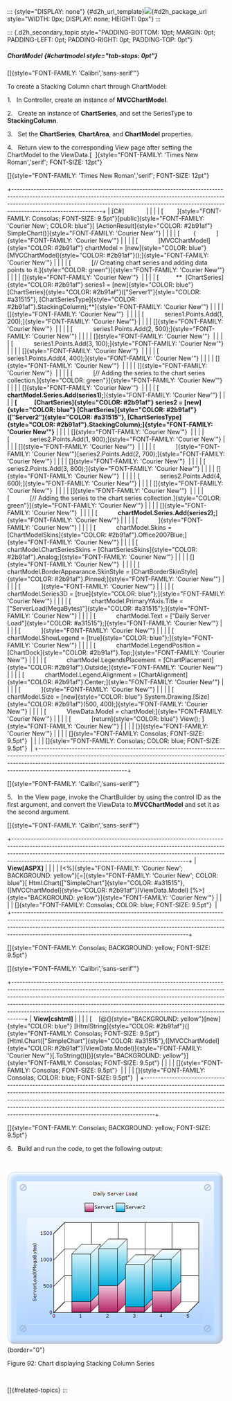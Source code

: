 ::: {style="DISPLAY: none"}
[](ms-xhelp:///?Id=d2h_url_template){#d2h_url_template}![](!package_url!){#d2h_package_url style="WIDTH: 0px; DISPLAY: none; HEIGHT: 0px"}
:::

::: {.d2h_secondary_topic style="PADDING-BOTTOM: 10pt; MARGIN: 0pt; PADDING-LEFT: 0pt; PADDING-RIGHT: 0pt; PADDING-TOP: 0pt"}
##### ChartModel {#chartmodel style="tab-stops: 0pt"}

[]{style="FONT-FAMILY: 'Calibri','sans-serif'"} 

To create a Stacking Column chart through ChartModel:

1.   In Controller, create an instance of **MVCChartModel**.

2.   Create an instance of **ChartSeries**, and set the SeriesType to **StackingColumn**.

3.   Set the **ChartSeries**, **ChartArea**, and **ChartModel** properties.

4.   Return view to the corresponding View page after setting the ChartModel to the ViewData.[  ]{style="FONT-FAMILY: 'Times New Roman','serif'; FONT-SIZE: 12pt"}

[]{style="FONT-FAMILY: 'Times New Roman','serif'; FONT-SIZE: 12pt"} 

+--------------------------------------------------------------------------------------------------------------------------------------------------------------------------------------------------------------------------------------------------------------------------+
| \[C#\]                                                                                                                                                                                                                                                                   |
|                                                                                                                                                                                                                                                                          |
| [        ]{style="FONT-FAMILY: Consolas; FONT-SIZE: 9.5pt"}[public]{style="FONT-FAMILY: 'Courier New'; COLOR: blue"}[ [ActionResult]{style="COLOR: #2b91af"} SimpleChart()]{style="FONT-FAMILY: 'Courier New'"}                                                          |
|                                                                                                                                                                                                                                                                          |
| [        {            ]{style="FONT-FAMILY: 'Courier New'"}                                                                                                                                                                                                              |
|                                                                                                                                                                                                                                                                          |
| [            [MVCChartModel]{style="COLOR: #2b91af"} chartModel = [new]{style="COLOR: blue"} [MVCChartModel]{style="COLOR: #2b91af"}();]{style="FONT-FAMILY: 'Courier New'"}                                                                                             |
|                                                                                                                                                                                                                                                                          |
| [            [// Creating chart series and adding data points to it.]{style="COLOR: green"}]{style="FONT-FAMILY: 'Courier New'"}                                                                                                                                         |
|                                                                                                                                                                                                                                                                          |
| []{style="FONT-FAMILY: 'Courier New'"}                                                                                                                                                                                                                                   |
|                                                                                                                                                                                                                                                                          |
| [          **  [ChartSeries]{style="COLOR: #2b91af"} series1 = [new]{style="COLOR: blue"} [ChartSeries]{style="COLOR: #2b91af"}([\"Server1\"]{style="COLOR: #a31515"}, [ChartSeriesType]{style="COLOR: #2b91af"}.StackingColumn);**]{style="FONT-FAMILY: 'Courier New'"} |
|                                                                                                                                                                                                                                                                          |
| []{style="FONT-FAMILY: 'Courier New'"}                                                                                                                                                                                                                                   |
|                                                                                                                                                                                                                                                                          |
| [            series1.Points.Add(1, 200);]{style="FONT-FAMILY: 'Courier New'"}                                                                                                                                                                                            |
|                                                                                                                                                                                                                                                                          |
| []{style="FONT-FAMILY: 'Courier New'"}                                                                                                                                                                                                                                   |
|                                                                                                                                                                                                                                                                          |
| [            series1.Points.Add(2, 500);]{style="FONT-FAMILY: 'Courier New'"}                                                                                                                                                                                            |
|                                                                                                                                                                                                                                                                          |
| []{style="FONT-FAMILY: 'Courier New'"}                                                                                                                                                                                                                                   |
|                                                                                                                                                                                                                                                                          |
| [            series1.Points.Add(3, 100);]{style="FONT-FAMILY: 'Courier New'"}                                                                                                                                                                                            |
|                                                                                                                                                                                                                                                                          |
| []{style="FONT-FAMILY: 'Courier New'"}                                                                                                                                                                                                                                   |
|                                                                                                                                                                                                                                                                          |
| [            series1.Points.Add(4, 400);]{style="FONT-FAMILY: 'Courier New'"}                                                                                                                                                                                            |
|                                                                                                                                                                                                                                                                          |
| []{style="FONT-FAMILY: 'Courier New'"}                                                                                                                                                                                                                                   |
|                                                                                                                                                                                                                                                                          |
| []{style="FONT-FAMILY: 'Courier New'"}                                                                                                                                                                                                                                   |
|                                                                                                                                                                                                                                                                          |
| [            [// Adding the series to the chart series collection.]{style="COLOR: green"}]{style="FONT-FAMILY: 'Courier New'"}                                                                                                                                           |
|                                                                                                                                                                                                                                                                          |
| []{style="FONT-FAMILY: 'Courier New'"}                                                                                                                                                                                                                                   |
|                                                                                                                                                                                                                                                                          |
| [            **chartModel.Series.Add(series1);**]{style="FONT-FAMILY: 'Courier New'"}                                                                                                                                                                                    |
|                                                                                                                                                                                                                                                                          |
| **[            [ChartSeries]{style="COLOR: #2b91af"} series2 = [new]{style="COLOR: blue"} [ChartSeries]{style="COLOR: #2b91af"}([\"Server2\"]{style="COLOR: #a31515"}, [ChartSeriesType]{style="COLOR: #2b91af"}.StackingColumn);]{style="FONT-FAMILY: 'Courier New'"}** |
|                                                                                                                                                                                                                                                                          |
| []{style="FONT-FAMILY: 'Courier New'"}                                                                                                                                                                                                                                   |
|                                                                                                                                                                                                                                                                          |
| [            series2.Points.Add(1, 900);]{style="FONT-FAMILY: 'Courier New'"}                                                                                                                                                                                            |
|                                                                                                                                                                                                                                                                          |
| []{style="FONT-FAMILY: 'Courier New'"}                                                                                                                                                                                                                                   |
|                                                                                                                                                                                                                                                                          |
| [            ]{style="FONT-FAMILY: 'Courier New'"}[series2.Points.Add(2, 700);]{style="FONT-FAMILY: 'Courier New'"}                                                                                                                                                      |
|                                                                                                                                                                                                                                                                          |
| []{style="FONT-FAMILY: 'Courier New'"}                                                                                                                                                                                                                                   |
|                                                                                                                                                                                                                                                                          |
| [            series2.Points.Add(3, 800);]{style="FONT-FAMILY: 'Courier New'"}                                                                                                                                                                                            |
|                                                                                                                                                                                                                                                                          |
| []{style="FONT-FAMILY: 'Courier New'"}                                                                                                                                                                                                                                   |
|                                                                                                                                                                                                                                                                          |
| [            series2.Points.Add(4, 600);]{style="FONT-FAMILY: 'Courier New'"}                                                                                                                                                                                            |
|                                                                                                                                                                                                                                                                          |
| []{style="FONT-FAMILY: 'Courier New'"}                                                                                                                                                                                                                                   |
|                                                                                                                                                                                                                                                                          |
| []{style="FONT-FAMILY: 'Courier New'"}                                                                                                                                                                                                                                   |
|                                                                                                                                                                                                                                                                          |
| [            [// Adding the series to the chart series collection.]{style="COLOR: green"}]{style="FONT-FAMILY: 'Courier New'"}                                                                                                                                           |
|                                                                                                                                                                                                                                                                          |
| []{style="FONT-FAMILY: 'Courier New'"}                                                                                                                                                                                                                                   |
|                                                                                                                                                                                                                                                                          |
| [            **chartModel.Series.Add(series2);**]{style="FONT-FAMILY: 'Courier New'"}                                                                                                                                                                                    |
|                                                                                                                                                                                                                                                                          |
| [            ]{style="FONT-FAMILY: 'Courier New'"}                                                                                                                                                                                                                       |
|                                                                                                                                                                                                                                                                          |
| [            chartModel.Skins = [ChartModelSkins]{style="COLOR: #2b91af"}.Office2007Blue;]{style="FONT-FAMILY: 'Courier New'"}                                                                                                                                           |
|                                                                                                                                                                                                                                                                          |
| [            chartModel.ChartSeriesSkins = [ChartSeriesSkins]{style="COLOR: #2b91af"}.Analog;]{style="FONT-FAMILY: 'Courier New'"}                                                                                                                                       |
|                                                                                                                                                                                                                                                                          |
| []{style="FONT-FAMILY: 'Courier New'"}                                                                                                                                                                                                                                   |
|                                                                                                                                                                                                                                                                          |
| [            chartModel.BorderAppearance.SkinStyle = [ChartBorderSkinStyle]{style="COLOR: #2b91af"}.Pinned;]{style="FONT-FAMILY: 'Courier New'"}                                                                                                                         |
|                                                                                                                                                                                                                                                                          |
| [            ]{style="FONT-FAMILY: 'Courier New'"}                                                                                                                                                                                                                       |
|                                                                                                                                                                                                                                                                          |
| [            chartModel.Series3D = [true]{style="COLOR: blue"};]{style="FONT-FAMILY: 'Courier New'"}                                                                                                                                                                     |
|                                                                                                                                                                                                                                                                          |
| [            chartModel.PrimaryYAxis.Title = [\"ServerLoad(MegaBytes)\"]{style="COLOR: #a31515"};]{style="FONT-FAMILY: 'Courier New'"}                                                                                                                                   |
|                                                                                                                                                                                                                                                                          |
| [            chartModel.Text = [\"Daily Server Load\"]{style="COLOR: #a31515"};]{style="FONT-FAMILY: 'Courier New'"}                                                                                                                                                     |
|                                                                                                                                                                                                                                                                          |
| [            ]{style="FONT-FAMILY: 'Courier New'"}                                                                                                                                                                                                                       |
|                                                                                                                                                                                                                                                                          |
| [            chartModel.ShowLegend = [true]{style="COLOR: blue"};]{style="FONT-FAMILY: 'Courier New'"}                                                                                                                                                                   |
|                                                                                                                                                                                                                                                                          |
| [            chartModel.LegendPosition = [ChartDock]{style="COLOR: #2b91af"}.Top;]{style="FONT-FAMILY: 'Courier New'"}                                                                                                                                                   |
|                                                                                                                                                                                                                                                                          |
| [            chartModel.LegendsPlacement = [ChartPlacement]{style="COLOR: #2b91af"}.Outside;]{style="FONT-FAMILY: 'Courier New'"}                                                                                                                                        |
|                                                                                                                                                                                                                                                                          |
| [            chartModel.Legend.Alignment = [ChartAlignment]{style="COLOR: #2b91af"}.Center;]{style="FONT-FAMILY: 'Courier New'"}                                                                                                                                         |
|                                                                                                                                                                                                                                                                          |
| [            ]{style="FONT-FAMILY: 'Courier New'"}                                                                                                                                                                                                                       |
|                                                                                                                                                                                                                                                                          |
| [            chartModel.Size = [new]{style="COLOR: blue"} System.Drawing.[Size]{style="COLOR: #2b91af"}(500, 400);]{style="FONT-FAMILY: 'Courier New'"}                                                                                                                  |
|                                                                                                                                                                                                                                                                          |
| [            ViewData.Model = chartModel;]{style="FONT-FAMILY: 'Courier New'"}                                                                                                                                                                                           |
|                                                                                                                                                                                                                                                                          |
| [            [return]{style="COLOR: blue"} View(); ]{style="FONT-FAMILY: 'Courier New'"}                                                                                                                                                                                 |
|                                                                                                                                                                                                                                                                          |
| [}]{style="FONT-FAMILY: 'Courier New'"}                                                                                                                                                                                                                                  |
|                                                                                                                                                                                                                                                                          |
| []{style="FONT-FAMILY: Consolas; FONT-SIZE: 9.5pt"}                                                                                                                                                                                                                      |
|                                                                                                                                                                                                                                                                          |
| []{style="FONT-FAMILY: Consolas; COLOR: blue; FONT-SIZE: 9.5pt"}                                                                                                                                                                                                         |
+--------------------------------------------------------------------------------------------------------------------------------------------------------------------------------------------------------------------------------------------------------------------------+

[]{style="FONT-FAMILY: 'Calibri','sans-serif'"} 

5.   In the View page, invoke the ChartBuilder by using the control ID as the first argument, and convert the ViewData to **MVCChartModel** and set it as the second argument.

[]{style="FONT-FAMILY: 'Calibri','sans-serif'"} 

+---------------------------------------------------------------------------------------------------------------------------------------------------------------------------------------------------------------------------------------------------------------------------------------------------------+
| **View\[ASPX\]**                                                                                                                                                                                                                                                                                        |
|                                                                                                                                                                                                                                                                                                         |
| [\<%]{style="FONT-FAMILY: 'Courier New'; BACKGROUND: yellow"}[=]{style="FONT-FAMILY: 'Courier New'; COLOR: blue"}[ Html.Chart([\"SimpleChart\"]{style="COLOR: #a31515"},([MVCChartModel]{style="COLOR: #2b91af"})ViewData.Model) [%\>]{style="BACKGROUND: yellow"}]{style="FONT-FAMILY: 'Courier New'"} |
|                                                                                                                                                                                                                                                                                                         |
| []{style="FONT-FAMILY: Consolas; COLOR: blue; FONT-SIZE: 9.5pt"}                                                                                                                                                                                                                                        |
+---------------------------------------------------------------------------------------------------------------------------------------------------------------------------------------------------------------------------------------------------------------------------------------------------------+

[]{style="FONT-FAMILY: Consolas; BACKGROUND: yellow; FONT-SIZE: 9.5pt"} 

[]{style="FONT-FAMILY: 'Calibri','sans-serif'"} 

+----------------------------------------------------------------------------------------------------------------------------------------------------------------------------------------------------------------------------------------------------------------------------------------------------------------------------------------------------------------------------------------------------------+
| **View\[cshtml\]**                                                                                                                                                                                                                                                                                                                                                                                       |
|                                                                                                                                                                                                                                                                                                                                                                                                          |
| [    [@(]{style="BACKGROUND: yellow"}[new]{style="COLOR: blue"} [HtmlString]{style="COLOR: #2b91af"}(]{style="FONT-FAMILY: Consolas; FONT-SIZE: 9.5pt"}[Html.Chart([\"SimpleChart\"]{style="COLOR: #a31515"},([MVCChartModel]{style="COLOR: #2b91af"})ViewData.Model)]{style="FONT-FAMILY: 'Courier New'"}[.ToString())[)]{style="BACKGROUND: yellow"}]{style="FONT-FAMILY: Consolas; FONT-SIZE: 9.5pt"} |
|                                                                                                                                                                                                                                                                                                                                                                                                          |
| []{style="FONT-FAMILY: Consolas; FONT-SIZE: 9.5pt"}                                                                                                                                                                                                                                                                                                                                                      |
|                                                                                                                                                                                                                                                                                                                                                                                                          |
| []{style="FONT-FAMILY: Consolas; COLOR: blue; FONT-SIZE: 9.5pt"}                                                                                                                                                                                                                                                                                                                                         |
+----------------------------------------------------------------------------------------------------------------------------------------------------------------------------------------------------------------------------------------------------------------------------------------------------------------------------------------------------------------------------------------------------------+

[]{style="FONT-FAMILY: Consolas; BACKGROUND: yellow; FONT-SIZE: 9.5pt"} 

6.   Build and run the code, to get the following output:

 

![](ImagesExt/image69_82.png){border="0"}

Figure 92: Chart displaying Stacking Column Series

 

[]{#related-topics}
:::
